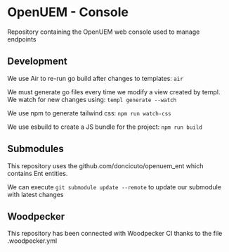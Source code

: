 # OpenUEM - Console

Repository containing the OpenUEM web console used to manage endpoints

## Development

We use Air to re-run go build after changes to templates: `air`

We must generate go files every time we modify a view created by templ. We watch for new changes using: `templ generate --watch`

We use npm to generate tailwind css: `npm run watch-css`

We use esbuild to create a JS bundle for the project: `npm run build`

## Submodules

This repository uses the github.com/doncicuto/openuem_ent which contains Ent entities.

We can execute `git submodule update --remote` to update our submodule with latest changes

## Woodpecker

This repository has been connected with Woodpecker CI thanks to the file .woodpecker.yml